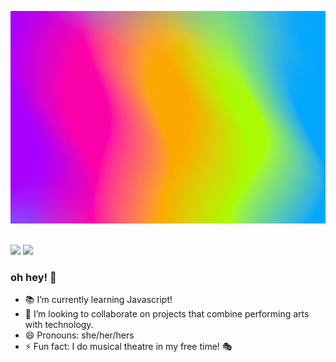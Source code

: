 
<p align = "center">
  <img src="https://github.com/carolinefonseca0001/carolinefonseca0001/blob/main/ezgif.com-video-to-gif.gif">


<br/><a href="https://www.linkedin.com/in/carolinefonseca/"><img src="https://img.shields.io/badge/linkedin-%230077B5.svg?&style=for-the-badge&logo=linkedin&logoColor=white" height=25></a>
<a href="mailto:caroline.fonseca0001@gmail.com"><img src="https://img.shields.io/badge/Gmail-D14836?style=for-the-badge&logo=gmail&logoColor=white" height=25></a>


### oh hey! 🌈

- 📚 I’m currently learning Javascript!
- 👯 I’m looking to collaborate on projects that combine performing arts with technology.
- 😄 Pronouns: she/her/hers
- ⚡ Fun fact: I do musical theatre in my free time! 🎭

    
<!-- ###  vibing to 🎶 -->
